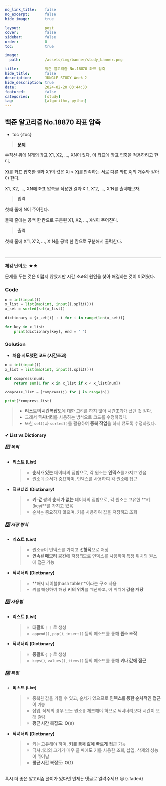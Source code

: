```yaml
---
no_link_title:    false 
no_excerpt:       false 
hide_image:       true

layout:           post
cover:            false
sidebar:          false
order:            0      
toc:              true

image:
  path:           /assets/img/banner/study_banner.png

title:            백준 알고리즘 No.18870 좌표 압축
hide_title:       false
description:      JUNGLE STUDY Week 2
hide_description: true
date:             2024-02-20 03:44:00
featured:         false
categories:       [study]
tag:              [algorithm, python]
---
```


## 백준 알고리즘 No.18870 좌표 압축

* toc
{:toc}

> [**문제**](https://www.acmicpc.net/problem/18870)

수직선 위에 N개의 좌표 X1, X2, ..., XN이 있다. 이 좌표에 좌표 압축을 적용하려고 한다.

Xi를 좌표 압축한 결과 X'i의 값은 Xi > Xj를 만족하는 서로 다른 좌표 Xj의 개수와 같아야 한다.

X1, X2, ..., XN에 좌표 압축을 적용한 결과 X'1, X'2, ..., X'N를 출력해보자.

> **입력**

첫째 줄에 N이 주어진다.

둘째 줄에는 공백 한 칸으로 구분된 X1, X2, ..., XN이 주어진다.

> **출력** 

첫째 줄에 X'1, X'2, ..., X'N을 공백 한 칸으로 구분해서 출력한다.

<br>

---

**체감 난이도**: ★★

문제를 푸는 것은 어렵지 않았지만 시간 초과의 원인을 찾아 해결하는 것이 어려웠다.

### Code
```python
n = int(input())
x_list = list(map(int, input().split()))
x_set = sorted(set(x_list))

dictionary = {x_set[i] : i for i in range(len(x_set))}

for key in x_list:
    print(dictionary[key], end = ' ')
```

### Solution

- **처음 시도했던 코드 (시간초과)**

```python
n = int(input())
x_list = list(map(int, input().split()))

def compress(num):
    return sum(1 for x in x_list if x < x_list[num])

compress_list = [compress(j) for j in range(n)]

print(*compress_list)
```
> - **리스트의 시간복잡도**에 대한 고려를 하지 않아 시간초과가 났던 것 같다. 
> - 그래서 **딕셔너리**를 사용하는 방식으로 코드를 수정하였다.
> - 또한 `set()`과 `sorted()`를 활용하여 **중복 작업**을 하지 않도록 수정하였다. 

#### ✔ List vs Dictionary

##### 1️⃣ **목적**
- **리스트 (List)**
  > - **순서가 있는** 데이터의 집합으로, 각 원소는 **인덱스**를 가지고 있음
  > - 원소의 순서가 중요하며, 인덱스를 사용하여 각 원소에 접근

- **딕셔너리 (Dictionary)**
  > - **키-값** 쌍의 **순서가 없는** 데이터의 집합으로, 각 원소는 고유한 **키(key)**를 가지고 있음
  > - 순서는 중요하지 않으며, 키를 사용하여 값을 저장하고 조회

##### 2️⃣ **저장 방식**
- **리스트 (List)**
  > - 원소들이 인덱스를 가지고 **선형적**으로 저장
  > - **연속된 메모리 공간**에 저장되므로 인덱스를 사용하여 특정 위치의 원소에 접근 가능

- **딕셔너리 (Dictionary)**
  > - **해시 테이블(hash table)**이라는 구조 사용
  > - 키를 해싱하여 해당 **키의 위치**를 계산하고, 이 위치에 **값을 저장**

##### 3️⃣ **사용법**
- **리스트 (List)**
  > - **대괄호** `[ ]` 로 생성
  > - `append()`, `pop()`, `insert()` 등의 메소드를 통해 **원소 조작**

- **딕셔너리 (Dictionary)**
  > - **중괄호** `{ }` 로 생성
  > - `keys()`, `values()`, `items()` 등의 메소드를 통해 **키나 값에 접근**

##### 4️⃣ **특징**
- **리스트 (List)**
  > - 중복된 값을 가질 수 있고, 순서가 있으므로 **인덱스를 통한 순차적인 접근**이 가능
  > - 삽입, 삭제의 경우 모든 원소를 체크해야 하므로 딕셔너리보다 시간이 오래 걸림
  > - **평균 시간 복잡도: O(n)**
  
- **딕셔너리 (Dictionary)**
  > - 키는 고유해야 하며, **키를 통해 값에 빠르게 접근** 가능
  > - 딕셔너리의 크기가 매우 클 때에도 키를 사용한 조회, 삽입, 삭제의 성능이 뛰어남
  > - **평균 시간 복잡도: O(1)**

<br>
혹시 더 좋은 알고리즘 풀이가 있다면 언제든 댓글로 알려주세요 😃
{:.faded}